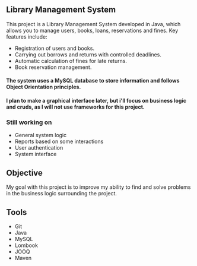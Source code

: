 ## Library Management System
This project is a Library Management System developed in Java, which allows you to manage users, books, loans, reservations and fines. Key features include:

- Registration of users and books.
- Carrying out borrows and returns with controlled deadlines.
- Automatic calculation of fines for late returns.
- Book reservation management.

#### The system uses a MySQL database to store information and follows Object Orientation principles.
#### I plan to make a graphical interface later, but i'll focus on business logic and cruds, as I will not use frameworks for this project.

### Still working on
- General system logic
- Reports based on some interactions
- User authentication
- System interface

## Objective
My goal with this project is to improve my ability to find and solve problems in the business logic surrounding the project.

## Tools  
- Git
- Java
- MySQL
- Lombook
- JOOQ
- Maven


  
  

